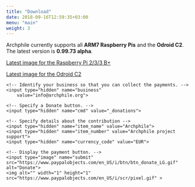 ```yaml
---
title: "Download"
date: 2018-09-16T12:59:35+03:00
menu: "main"
weight: 3
---
```


Archphile currently supports all **ARM7 Raspberry Pis** and the **Odroid C2**. The latest version is **0.99.73 alpha**.




[Latest image for the Raspberry Pi 2/3/3 B+](https://sourceforge.net/projects/archphile/files/rpi3/0.99.73-alpha-rpi23/archphile-0.99.73-alpha-rpi23.7z/download) 



[Latest image for the Odroid C2](https://sourceforge.net/projects/archphile/files/odroidc2/0.99.73-alpha/archphile-0.99.73-alpha-odroidc2.7z/download)
&nbsp;
&nbsp;

<form action="https://www.paypal.com/cgi-bin/webscr" method="post">

    <!-- Identify your business so that you can collect the payments. -->
    <input type="hidden" name="business"
        value="info@archphile.org">

    <!-- Specify a Donate button. -->
    <input type="hidden" name="cmd" value="_donations">

    <!-- Specify details about the contribution -->
    <input type="hidden" name="item_name" value="Archphile">
    <input type="hidden" name="item_number" value="Archphile project support">
    <input type="hidden" name="currency_code" value="EUR">

    <!-- Display the payment button. -->
    <input type="image" name="submit"
    src="https://www.paypalobjects.com/en_US/i/btn/btn_donate_LG.gif"
    alt="Donate">
    <img alt="" width="1" height="1"
    src="https://www.paypalobjects.com/en_US/i/scr/pixel.gif" >

</form>

